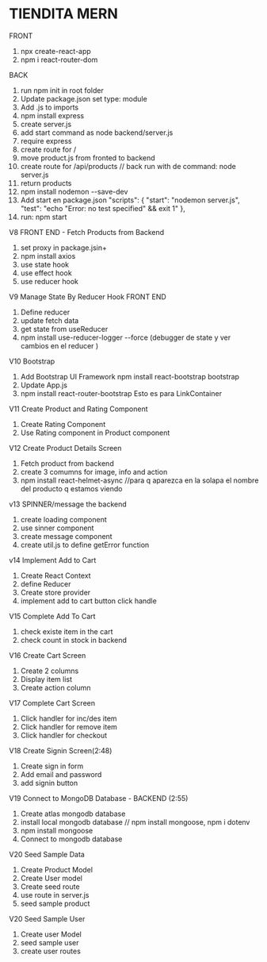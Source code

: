 # TIENDITA MERN

FRONT

1. npx create-react-app
2. npm i react-router-dom

BACK

1. run npm init in root folder
2. Update package.json set type: module
3. Add .js to imports
4. npm install express
5. create server.js
6. add start command as node backend/server.js
7. require express
8. create route for /
9. move product.js from fronted to backend
10. create route for /api/products // back run with de command: node server.js
11. return products
12. npm install nodemon --save-dev
13. Add start en package.json
    "scripts": {
    "start": "nodemon server.js",
    "test": "echo \"Error: no test specified\" && exit 1"
    },
14. run: npm start

V8 FRONT END - Fetch Products from Backend

1. set proxy in package.jsin+
2. npm install axios
3. use state hook
4. use effect hook
5. use reducer hook

V9 Manage State By Reducer Hook FRONT END

1. Define reducer
2. update fetch data
3. get state from useReducer
4. npm install use-reducer-logger --force (debugger de state y ver cambios en el reducer )

V10 Bootstrap

1. Add Bootstrap UI Framework npm install react-bootstrap bootstrap
2. Update App.js
3. npm install react-router-bootstrap Esto es para LinkContainer

V11 Create Product and Rating Component

1. Create Rating Component
2. Use Rating component in Product component

V12 Create Product Details Screen

1. Fetch product from backend
2. create 3 comumns for image, info and action
3. npm install react-helmet-async //para q aparezca en la solapa el nombre del producto q estamos viendo

v13 SPINNER/message the backend

1. create loading component
2. use sinner component
3. create message component
4. create util.js to define getError function

v14 Implement Add to Cart

1. Create React Context
2. define Reducer
3. Create store provider
4. implement add to cart button click handle

V15 Complete Add To Cart

1. check existe item in the cart
2. check count in stock in backend

V16 Create Cart Screen

1. Create 2 columns
2. Display item list
3. Create action column

V17 Complete Cart Screen

1. Click handler for inc/des item
2. Click handler for remove item
3. Click handler for checkout

V18 Create Signin Screen(2:48)

1. Create sign in form
2. Add email and password
3. add signin button

V19 Connect to MongoDB Database - BACKEND (2:55)

1. Create atlas mongodb database
2. install local mongodb database // npm install mongoose, npm i dotenv
3. npm install mongoose
4. Connect to mongodb database

V20 Seed Sample Data

1. Create Product Model
2. Create User model
3. Create seed route
4. use route in server.js
5. seed sample product

V20 Seed Sample User

1. Create user Model
2. seed sample user
3. create user routes
